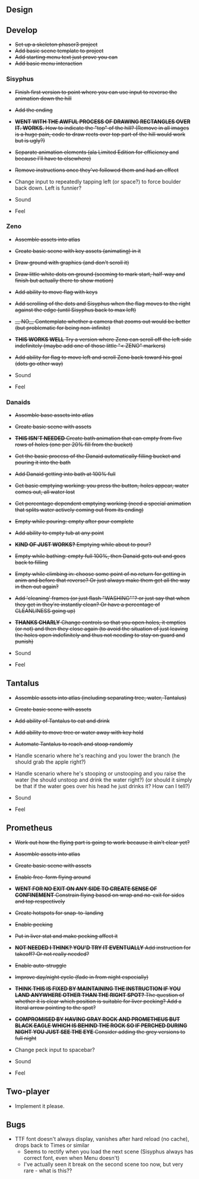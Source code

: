 ## Design

## Develop

- ~~Set up a skeleton phaser3 project~~
- ~~Add basic scene template to project~~
- ~~Add starting menu text just prove you can~~
- ~~Add basic menu interaction~~

### Sisyphus
- ~~Finish first version to point where you can use input to reverse the animation down the hill~~
- ~~Add the ending~~
- ~~__WENT WITH THE AWFUL PROCESS OF DRAWING RECTANGLES OVER IT. WORKS.__ How to indicate the "top" of the hill? (Remove in all images is a huge pain, code to draw rects over top part of the hill would work but is ugly?)~~
- ~~Separate animation elements (ala Limited Edition for efficiency and because I'll have to elsewhere)~~
- ~~Remove instructions once they've followed them and had an effect~~

- Change input to repeatedly tapping left (or space?) to force boulder back down. Left is funnier?
- Sound
- Feel

### Zeno

- ~~Assemble assets into atlas~~
- ~~Create basic scene with key assets (animating) in it~~
- ~~Draw ground with graphics (and don't scroll it)~~
- ~~Draw little white dots on ground (seeming to mark start, half-way and finish but actually there to show motion)~~
- ~~Add ability to move flag with keys~~
- ~~Add scrolling of the dots and Sisyphus when the flag moves to the right against the edge (until Sisyphus back to max left)~~
- ~~__ NO__ Contemplate whether a camera that zooms out would be better (but problematic for being non-infinite)~~
- ~~__THIS WORKS WELL__ Try a version where Zeno can scroll off the left side indefinitely (maybe add one of those little "< ZENO" markers)~~
- ~~Add ability for flag to move left and scroll Zeno back toward his goal (dots go other way)~~

- Sound
- Feel

### Danaids

- ~~Assemble base assets into atlas~~
- ~~Create basic scene with assets~~
- ~~__THIS ISN'T NEEDED__ Create bath animation that can empty from five rows of holes (one per 20% fill from the bucket)~~
- ~~Get the basic process of the Danaid automatically filling bucket and pouring it into the bath~~
- ~~Add Danaid getting into bath at 100% full~~
- ~~Get basic emptying working: you press the button, holes appear, water comes out, all water lost~~
- ~~Get percentage dependent emptying working (need a special animation that splits water actively coming out from its ending)~~
- ~~Empty while pouring: empty after pour complete~~
- ~~Add ability to empty tub at any point~~
- ~~__KIND OF JUST WORKS?__ Emptying while about to pour?~~
- ~~Empty while bathing: empty full 100%, then Danaid gets out and goes back to filling~~
- ~~Empty while climbing in: choose some point of no return for getting in anim and before that reverse? Or just always make them get all the way in then out again?~~
- ~~Add 'cleaning' frames (or just flash "WASHING""? or just say that when they get in they're instantly clean? Or have a percentage of CLEANLINESS going up)~~
- ~~__THANKS CHARLY__ Change controls so that you open holes, it empties (or not) and then they close again (to avoid the situation of just leaving the holes open indefinitely and thus not needing to stay on guard and punish)~~

- Sound
- Feel

## Tantalus

- ~~Assemble assets into atlas (including separating tree, water, Tantalus)~~
- ~~Create basic scene with assets~~
- ~~Add ability of Tantalus to eat and drink~~
- ~~Add ability to move tree or water away with key hold~~
- ~~Automate Tantalus to reach and stoop randomly~~

- Handle scenario where he's reaching and you lower the branch (he should grab the apple right?)
- Handle scenario where he's stooping or unstooping and you raise the water (he should unstoop and drink the water right?) (or should it simply be that if the water goes over his head he just drinks it? How can I tell?)
- Sound
- Feel

## Prometheus

- ~~Work out how the flying part is going to work because it ain't clear yet?~~

- ~~Assemble assets into atlas~~
- ~~Create basic scene with assets~~
- ~~Enable free-form flying around~~
- ~~__WENT FOR NO EXIT ON ANY SIDE TO CREATE SENSE OF CONFINEMENT__ Constrain flying based on wrap and no-exit for sides and top respectively~~
- ~~Create hotspots for snap-to-landing~~
- ~~Enable pecking~~
- ~~Put in liver stat and make pecking affect it~~
- ~~__NOT NEEDED I THINK? YOU'D TRY IT EVENTUALLY__ Add instruction for takeoff? Or not really needed?~~
- ~~Enable auto-struggle~~
- ~~Improve day/night cycle (fade in from night especially)~~
- ~~__THINK THIS IS FIXED BY MAINTAINING THE INSTRUCTION IF YOU LAND ANYWHERE OTHER THAN THE RIGHT SPOT?__ The question of whether it is clear which position is suitable for liver pecking? Add a literal arrow pointing to the spot?~~
- ~~__COMPROMISED BY HAVING GRAY ROCK AND PROMETHEUS BUT BLACK EAGLE WHICH IS BEHIND THE ROCK SO IF PERCHED DURING NIGHT YOU JUST SEE THE EYE__ Consider adding the grey versions to full night~~

- Change peck input to spacebar?
- Sound
- Feel

## Two-player

- Implement it please.

## Bugs

- TTF font doesn't always display, vanishes after hard reload (no cache), drops back to Times or similar
  - Seems to rectify when you load the next scene (Sisyphus always has correct font, even when Menu doesn't)
  - I've actually seen it break on the second scene too now, but very rare - what is this??
